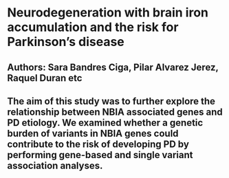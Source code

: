 # **Neurodegeneration with brain iron accumulation and the risk for Parkinson’s disease**
## Authors: Sara Bandres Ciga, Pilar Alvarez Jerez, Raquel Duran etc
## The aim of this study was to further explore the relationship between NBIA associated genes and PD etiology. We examined whether a genetic burden of variants in NBIA genes could contribute to the risk of developing PD by performing gene-based and single variant association analyses.
